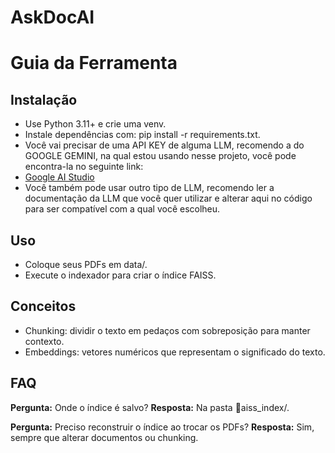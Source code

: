 # AskDocAI
# Guia da Ferramenta

## Instalação
- Use Python 3.11+ e crie uma venv.
- Instale dependências com: pip install -r requirements.txt.
- Você vai precisar de uma API KEY de alguma LLM, recomendo a do GOOGLE GEMINI, na qual estou usando nesse projeto, você pode encontra-la no seguinte link:
- [Google AI Studio](http://aistudio.google.com/app/apikey)
- Você também pode usar outro tipo de LLM, recomendo ler a documentação da LLM que você quer utilizar e alterar aqui no código para ser compatível com a qual você escolheu.

## Uso
- Coloque seus PDFs em data/.
- Execute o indexador para criar o índice FAISS.

## Conceitos
- Chunking: dividir o texto em pedaços com sobreposição para manter contexto.
- Embeddings: vetores numéricos que representam o significado do texto.

## FAQ
**Pergunta:** Onde o índice é salvo?
**Resposta:** Na pasta aiss_index/.

**Pergunta:** Preciso reconstruir o índice ao trocar os PDFs?
**Resposta:** Sim, sempre que alterar documentos ou chunking.


